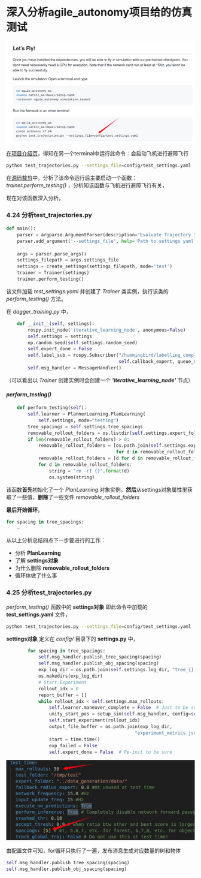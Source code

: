 # 深入分析agile_autonomy项目给的仿真测试

![a1d612d6cfaf63f2088fdd8c1ecfe358](./image/a1d612d6cfaf63f2088fdd8c1ecfe358.png)

[在项目介绍页](https://github.com/uzh-rpg/agile_autonomy/)，得知在另一个terminal中运行此命令：会启动飞机进行避障飞行

```bash
python test_trajectories.py --settings_file=config/test_settings.yaml
```

在[源码裁剪](./源码裁剪.md)中，分析了该命令运行后主要启动一个函数：*trainer.perform_testing()*	，分析知该函数与飞机进行避障飞行有关，

现在对该函数深入分析。



### 4.24 分析test_trajectories.py

```python
def main():
    parser = argparse.ArgumentParser(description='Evaluate Trajectory tracker.')
    parser.add_argument('--settings_file', help='Path to settings yaml', required=True)

    args = parser.parse_args()
    settings_filepath = args.settings_file
    settings = create_settings(settings_filepath, mode='test')
    trainer = Trainer(settings)
    trainer.perform_testing()
```

该文件加载 *test_settings.yaml* 并创建了 *Trainer* 类实例，执行该类的 *perform_testing()* 方法。

在 *dagger_training.py* 中，

```py
    def __init__(self, settings):
        rospy.init_node('iterative_learning_node', anonymous=False)
        self.settings = settings
        np.random.seed(self.settings.random_seed)
        self.expert_done = False
        self.label_sub = rospy.Subscriber("/hummingbird/labelling_completed", Bool,
                                          self.callback_expert, queue_size=1)  # Expert is done, decide what to do.
        self.msg_handler = MessageHandler()
```

（可以看出以 *Trainer* 创建实例时会创建一个 ***'iterative_learning_node'*** 节点）



####  *perform_testing()* 

```py
    def perform_testing(self):
        self.learner = PlannerLearning.PlanLearning(
            self.settings, mode="testing")
        tree_spacings = self.settings.tree_spacings
        removable_rollout_folders = os.listdir(self.settings.expert_folder)
        if len(removable_rollout_folders) > 0:
            removable_rollout_folders = [os.path.join(self.settings.expert_folder, d) \
                                         for d in removable_rollout_folders]
            removable_rollout_folders = [d for d in removable_rollout_folders if os.path.isdir(d)]
            for d in removable_rollout_folders:
                string = "rm -rf {}".format(d)
                os.system(string)
```

该函数**首先**初始化了一个 *PlanLearning* 对象实例，**然后**从settings对象属性里获取了一些值，**删除**了一些文件 *removable_rollout_folders*

**最后开始循环**。

```python
for spacing in tree_spacings:
    ~
```

从以上分析总结四点下一步要进行的工作：

- 分析 **PlanLearning**
- 了解 **settings对象**
- 为什么删除 **removable_rollout_folders**
- 循环体做了什么事



### 4.25 分析test_trajectories.py

*perform_testing()* 函数中的 **settings对象** 即此命令中加载的 **test_settings.yaml** 文件，

```bash
python test_trajectories.py --settings_file=config/test_settings.yaml
```

 **settings对象** 定义在 *config/* 目录下的 **settings.py** 中，

```py
        for spacing in tree_spacings:
            self.msg_handler.publish_tree_spacing(spacing)
            self.msg_handler.publish_obj_spacing(spacing)
            exp_log_dir = os.path.join(self.settings.log_dir, "tree_{}_obj_{}".format(spacing,spacing))
            os.makedirs(exp_log_dir)
            # Start Experiment
            rollout_idx = 0
            report_buffer = []
            while rollout_idx < self.settings.max_rollouts:
                self.learner.maneuver_complete = False  # Just to be sure
                unity_start_pos = setup_sim(self.msg_handler, config=self.settings)
                self.start_experiment(rollout_idx)
                output_file_buffer = os.path.join(exp_log_dir,
                                                "experiment_metrics.json")
                start = time.time()
                exp_failed = False
                self.expert_done = False  # Re-init to be sure
```

![](./image/129e0ba8283b6fb08ab446a3790686ef.png)

由配置文件可知，for循环只执行了一遍，发布消息生成对应数量的树和物体

```py
self.msg_handler.publish_tree_spacing(spacing)
self.msg_handler.publish_obj_spacing(spacing)
```

